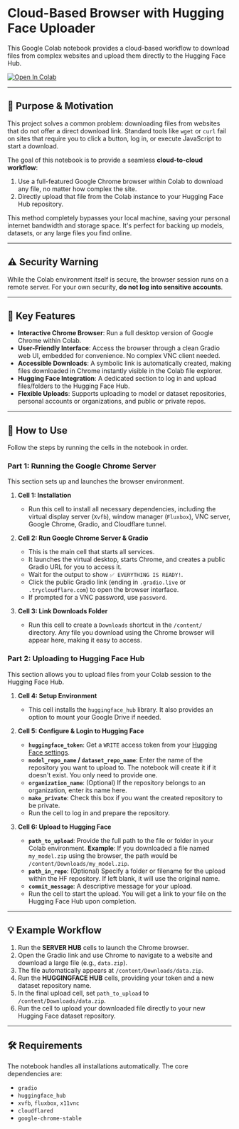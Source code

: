 # Cloud-Based Browser with Hugging Face Uploader

This Google Colab notebook provides a cloud-based workflow to download files from complex websites and upload them directly to the Hugging Face Hub.

[![Open In Colab](https://colab.research.google.com/assets/colab-badge.svg)](https://colab.research.google.com/github/ibnmrs/Chrome-Colab/blob/main/Chrome_Colab_2.ipynb)

---

## 🎯 Purpose & Motivation

This project solves a common problem: downloading files from websites that do not offer a direct download link. Standard tools like `wget` or `curl` fail on sites that require you to click a button, log in, or execute JavaScript to start a download.

The goal of this notebook is to provide a seamless **cloud-to-cloud workflow**:
1.  Use a full-featured Google Chrome browser within Colab to download any file, no matter how complex the site.
2.  Directly upload that file from the Colab instance to your Hugging Face Hub repository.

This method completely bypasses your local machine, saving your personal internet bandwidth and storage space. It's perfect for backing up models, datasets, or any large files you find online.

---

## ⚠️ Security Warning

While the Colab environment itself is secure, the browser session runs on a remote server. For your own security, **do not log into sensitive accounts**.

---

## 🚀 Key Features

-   **Interactive Chrome Browser**: Run a full desktop version of Google Chrome within Colab.
-   **User-Friendly Interface**: Access the browser through a clean Gradio web UI, embedded for convenience. No complex VNC client needed.
-   **Accessible Downloads**: A symbolic link is automatically created, making files downloaded in Chrome instantly visible in the Colab file explorer.
-   **Hugging Face Integration**: A dedicated section to log in and upload files/folders to the Hugging Face Hub.
-   **Flexible Uploads**: Supports uploading to model or dataset repositories, personal accounts or organizations, and public or private repos.

---

## 📖 How to Use

Follow the steps by running the cells in the notebook in order.

### Part 1: Running the Google Chrome Server

This section sets up and launches the browser environment.

1.  **Cell 1: Installation**
    -   Run this cell to install all necessary dependencies, including the virtual display server (`Xvfb`), window manager (`Fluxbox`), VNC server, Google Chrome, Gradio, and Cloudflare tunnel.

2.  **Cell 2: Run Google Chrome Server & Gradio**
    -   This is the main cell that starts all services.
    -   It launches the virtual desktop, starts Chrome, and creates a public Gradio URL for you to access it.
    -   Wait for the output to show `✅ EVERYTHING IS READY!`.
    -   Click the public Gradio link (ending in `.gradio.live` or `.trycloudflare.com`) to open the browser interface.
    -   If prompted for a VNC password, use `password`.

3.  **Cell 3: Link Downloads Folder**
    -   Run this cell to create a `Downloads` shortcut in the `/content/` directory. Any file you download using the Chrome browser will appear here, making it easy to access.

### Part 2: Uploading to Hugging Face Hub

This section allows you to upload files from your Colab session to the Hugging Face Hub.

1.  **Cell 4: Setup Environment**
    -   This cell installs the `huggingface_hub` library. It also provides an option to mount your Google Drive if needed.

2.  **Cell 5: Configure & Login to Hugging Face**
    -   **`huggingface_token`**: Get a `WRITE` access token from your [Hugging Face settings](https://huggingface.co/settings/tokens).
    -   **`model_repo_name` / `dataset_repo_name`**: Enter the name of the repository you want to upload to. The notebook will create it if it doesn't exist. You only need to provide one.
    -   **`organization_name`**: (Optional) If the repository belongs to an organization, enter its name here.
    -   **`make_private`**: Check this box if you want the created repository to be private.
    -   Run the cell to log in and prepare the repository.

3.  **Cell 6: Upload to Hugging Face**
    -   **`path_to_upload`**: Provide the full path to the file or folder in your Colab environment. **Example**: If you downloaded a file named `my_model.zip` using the browser, the path would be `/content/Downloads/my_model.zip`.
    -   **`path_in_repo`**: (Optional) Specify a folder or filename for the upload within the HF repository. If left blank, it will use the original name.
    -   **`commit_message`**: A descriptive message for your upload.
    -   Run the cell to start the upload. You will get a link to your file on the Hugging Face Hub upon completion.

---

## 💡 Example Workflow

1.  Run the **SERVER HUB** cells to launch the Chrome browser.
2.  Open the Gradio link and use Chrome to navigate to a website and download a large file (e.g., `data.zip`).
3.  The file automatically appears at `/content/Downloads/data.zip`.
4.  Run the **HUGGINGFACE HUB** cells, providing your token and a new dataset repository name.
5.  In the final upload cell, set `path_to_upload` to `/content/Downloads/data.zip`.
6.  Run the cell to upload your downloaded file directly to your new Hugging Face dataset repository.

---

## 🛠️ Requirements

The notebook handles all installations automatically. The core dependencies are:
-   `gradio`
-   `huggingface_hub`
-   `xvfb`, `fluxbox`, `x11vnc`
-   `cloudflared`
-   `google-chrome-stable`
